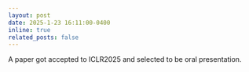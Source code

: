 ```yaml
---
layout: post
date: 2025-1-23 16:11:00-0400
inline: true
related_posts: false
---
```

A paper got accepted to ICLR2025 and selected to be oral presentation.